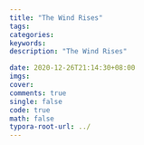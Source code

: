 ```yaml
---
title: "The Wind Rises"  
tags:  
categories:  
keywords:
description: "The Wind Rises"  

date: 2020-12-26T21:14:30+08:00  
imgs:
cover:  
comments: true  
single: false
code: true  
math: false  
typora-root-url: ../  
---
```


<!--more-->
